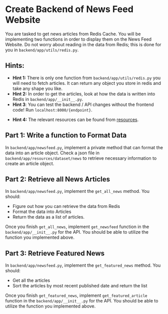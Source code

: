 # Create Backend of News Feed Website

You are tasked to get news articles from Redis Cache. You will be implementing two functions in order to display them on the News Feed Website. Do not worry about reading in the data from Redis; this is done for you in `backend/app/utils/redis.py`.

## Hints:
* **Hint 1:** There is only one function from `backend/app/utils/redis.py` you will need to fetch articles. It can return any object you store in redis and take any shape you like.
* **Hint 2:** In order to get the articles, look at how the data is written into Redis in `backend/app/__init__.py`.
* **Hint 3**: You can test the backend / API changes without the frontend code! Run `localhost:8000/{endpoint}`.
- **Hint 4:** The relevant resources can be found from [resources](./resources/overview.md).

## Part 1: Write a function to Format Data
In `backend/app/newsfeed.py`, implement a private method that can format the data into an article object. Check a json file in `backend/app/resources/dataset/news` to retrieve necessary information to create an article object.

## Part 2: Retrieve all News Articles
In `backend/app/newsfeed.py`, implement the `get_all_news` method. You should:

* Figure out how you can retrieve the data from Redis
* Format the data into Articles
* Return the data as a list of articles.

Once you finish `get_all_news`, implement `get_newsfeed` function in the `backend/app/__init__.py` for the API. You should be able to utilize the function you implemented above.

## Part 3: Retrieve Featured News
In `backend/app/newsfeed.py`, implement the `get_featured_news` method. You should:

* Get all the articles
* Sort the articles by most recent published date and return the list

Once you finish `get_featured_news`, implement `get_featured_article` function in the `backend/app/__init__.py` for the API. You should be able to utilize the function you implemented above.

